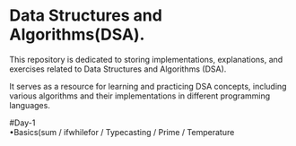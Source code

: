 # Data Structures and Algorithms(DSA).  
This repository is dedicated to storing implementations, explanations, and exercises related to Data Structures and Algorithms (DSA).

It serves as a resource for learning and practicing DSA concepts, including various algorithms and their implementations in different programming languages.

#Day-1
<br>
•Basics(sum / ifwhilefor / Typecasting / Prime / Temperature
